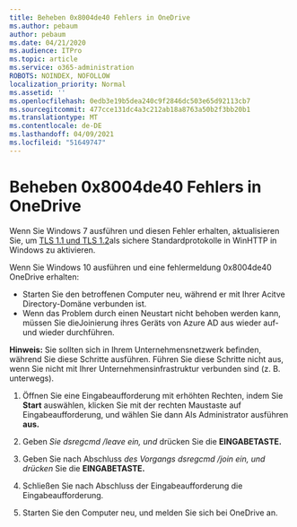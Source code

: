 ```yaml
---
title: Beheben 0x8004de40 Fehlers in OneDrive
ms.author: pebaum
author: pebaum
ms.date: 04/21/2020
ms.audience: ITPro
ms.topic: article
ms.service: o365-administration
ROBOTS: NOINDEX, NOFOLLOW
localization_priority: Normal
ms.assetid: ''
ms.openlocfilehash: 0edb3e19b5dea240c9f2846dc503e65d92113cb7
ms.sourcegitcommit: 477cce131dc4a3c212ab18a8763a50b2f3bb20b1
ms.translationtype: MT
ms.contentlocale: de-DE
ms.lasthandoff: 04/09/2021
ms.locfileid: "51649747"
---
```

# <a name="fix-0x8004de40-error-in-onedrive"></a>Beheben 0x8004de40 Fehlers in OneDrive

Wenn Sie Windows 7 ausführen und diesen Fehler erhalten, aktualisieren Sie, um [TLS 1.1 und TLS 1.2](https://support.microsoft.com/topic/update-to-enable-tls-1-1-and-tls-1-2-as-default-secure-protocols-in-winhttp-in-windows-c4bd73d2-31d7-761e-0178-11268bb10392)als sichere Standardprotokolle in WinHTTP in Windows zu aktivieren.

Wenn Sie Windows 10 ausführen und eine fehlermeldung 0x8004de40 OneDrive erhalten:

- Starten Sie den betroffenen Computer neu, während er mit Ihrer Acitve Directory-Domäne verbunden ist.
- Wenn das Problem durch einen Neustart nicht behoben werden kann, müssen Sie dieJoinierung ihres Geräts von Azure AD aus wieder auf- und wieder durchführen. 

**Hinweis:** Sie sollten sich in Ihrem Unternehmensnetzwerk befinden, während Sie diese Schritte ausführen. Führen Sie diese Schritte nicht aus, wenn Sie nicht mit Ihrer Unternehmensinfrastruktur verbunden sind (z. B. unterwegs). 

1. Öffnen Sie eine Eingabeaufforderung mit erhöhten Rechten, indem Sie **Start** auswählen, klicken Sie mit der rechten Maustaste auf Eingabeaufforderung, und wählen Sie dann Als Administrator ausführen **aus.**

1. Geben *Sie dsregcmd /leave ein, und* drücken Sie die **EINGABETASTE.**

1. Geben Sie nach Abschluss *des Vorgangs dsregcmd /join ein, und drücken* Sie die **EINGABETASTE.**

1. Schließen Sie nach Abschluss der Eingabeaufforderung die Eingabeaufforderung.

1. Starten Sie den Computer neu, und melden Sie sich bei OneDrive an.